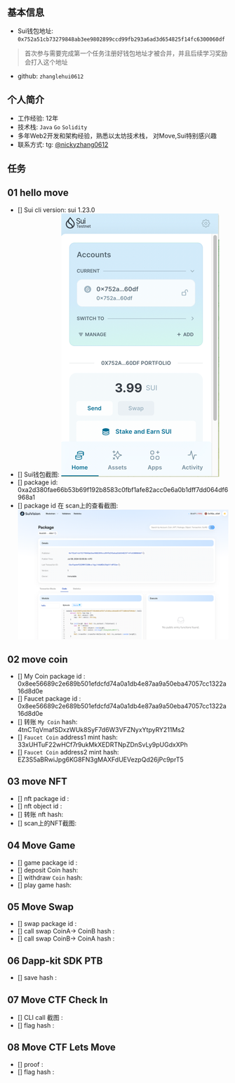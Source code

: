 ## 基本信息
- Sui钱包地址: `0x752a51cb73279848ab3ee9802899ccd99fb293a6ad3d654825f14fc6300060df`
> 首次参与需要完成第一个任务注册好钱包地址才被合并，并且后续学习奖励会打入这个地址
- github: `zhanglehui0612`

## 个人简介
- 工作经验: 12年
- 技术栈: `Java` `Go` `Solidity`
- 多年Web2开发和架构经验，熟悉以太坊技术栈， 对Move,Sui特别感兴趣
- 联系方式: tg: [@nickyzhang0612](https://t.me/nickyzhang0612)


## 任务

##   01 hello move  
- [] Sui cli version: sui 1.23.0
- [] Sui钱包截图: ![SuiWallet.png](./images/SuiWallet.png)
- [] package id: 0xa2d380fae66b53b69f192b8583c0fbf1afe82acc0e6a0b1dff7dd064df6968a1
- [] package id 在 scan上的查看截图:![Scan截图](./images/SuiScan.png)

##   02 move coin
- [] My Coin package id : 0x8ee56689c2e689b501efdcfd74a0a1db4e87aa9a50eba47057cc1322a16d8d0e
- [] Faucet package id : 0x8ee56689c2e689b501efdcfd74a0a1db4e87aa9a50eba47057cc1322a16d8d0e
- [] 转账 `My Coin` hash: 4tnCTqVmafSDxzWUk8SyF7d6W3VFZNyxYtpyRY211Ms2
- [] `Faucet Coin` address1 mint hash: 33xUHTuF22wHCf7r9ukMkXEDRTNpZDnSvLy9pUGdxXPh
- [] `Faucet Coin` address2 mint hash: EZ3S5aBRwiJpg6KG8FN3gMAXFdUEVezpQd26jPc9prT5

##   03 move NFT
- [] nft package id :
- [] nft object id : 
- [] 转账 nft  hash:
- [] scan上的NFT截图:

##   04 Move Game
- [] game package id :
- [] deposit Coin hash:
- [] withdraw `Coin` hash:
- [] play game hash:

##   05 Move Swap
- [] swap package id :
- [] call swap CoinA-> CoinB  hash :
- [] call swap CoinB-> CoinA  hash :

##   06 Dapp-kit SDK PTB
- [] save hash :

##   07 Move CTF Check In
- [] CLI call 截图 : 
- [] flag hash :

##   08 Move CTF Lets Move
- [] proof : 
- [] flag hash :
